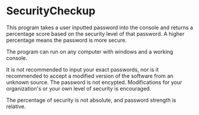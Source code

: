 # SecurityCheckup

This program takes a user inputted password into the console and returns
a percentage score based on the security level of that password. A higher
percentage means the password is more secure. 

The program can run on any computer with windows and a working console. 

It is not recommended to input your exact passwords, nor is it recommended to 
accept a modified version of the software from an unknown source. The 
password is not encypted. Modifications for your organization's or 
your own level of security is encouraged.  

The percentage of security is not absolute, and password strength is relative. 


